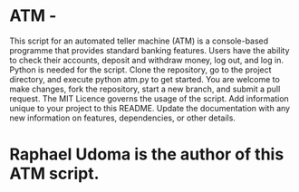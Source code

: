 # ATM - 
This script for an automated teller machine (ATM) is a console-based programme that provides standard banking features. Users have the ability to check their accounts, deposit and withdraw money, log out, and log in. Python is needed for the script. Clone the repository, go to the project directory, and execute python atm.py to get started. You are welcome to make changes, fork the repository, start a new branch, and submit a pull request. The MIT Licence governs the usage of the script. Add information unique to your project to this README. Update the documentation with any new information on features, dependencies, or other details. 
# Raphael Udoma is the author of this ATM script.
